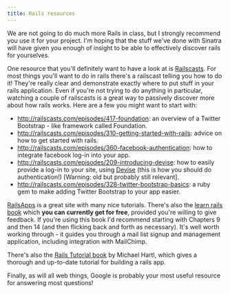 ```yaml
---
title: Rails resources
---
```


We are not going to do much more Rails in class, but I strongly recommend you use it for your project. I'm hoping that the stuff we've done with Sinatra will have given you enough of insight to be able to effectively discover rails for yourselves. 

One resource that you'll definitely want to have a look at is [Railscasts](http://railscasts.com). For most things you'll want to do in rails there's a railscast telling you how to do it! They're really clear and demonstrate exactly where to put stuff in your rails application. Even if you're not trying to do anything in particular, watching a couple of railscasts is a great way to passively discover more about how rails works. Here are a few you might want to start with:

* http://railscasts.com/episodes/417-foundation: an overview of a Twitter Bootstrap - like framework called Foundation.
* http://railscasts.com/episodes/310-getting-started-with-rails: advice on how to get started with rails.
* http://railscasts.com/episodes/360-facebook-authentication: how to integrate facebook log-in into your app.
* http://railscasts.com/episodes/209-introducing-devise: how to easily provide a log-in to your site, using [Devise](https://github.com/plataformatec/devise) (this is how you should do authentication!) [Warning: old but probably still relevant].
* http://railscasts.com/episodes/328-twitter-bootstrap-basics: a ruby gem to make adding Twitter Bootstrap to your app easier.


[RailsApps](http://railsapps.github.io/twitter-bootstrap-rails.html) is a great site with many nice tutorials. There's also the [learn rails book](http://learn-rails.com/) which **you can currently get for free**, provided you're willing to give feedback. If you're using this book I'd recommend starting with Chapters 9 and then 14 (and then flicking back and forth as necessary). It's well worth working through - it guides you through a mail list signup and management application, including integration with MailChimp.

There's also the [Rails Tutorial book](http://ruby.railstutorial.org/ruby-on-rails-tutorial-book) by Michael Hartl, which gives a thorough and up-to-date tutorial for building a rails app.

Finally, as will all web things, Google is probably your most useful resource for answering most questions!

